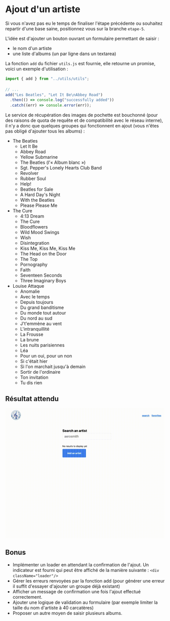 # Ajout d'un artiste

Si vous n'avez pas eu le temps de finaliser l'étape précédente ou souhaitez repartir d'une base saine, positionnez vous sur la branche `etape-5`.

L'idée est d'ajouter un bouton ouvrant un formulaire permettant de saisir :

- le nom d'un artiste
- une liste d'albums (un par ligne dans un textarea)

La fonction `add` du fichier `utils.js` est fournie, elle retourne un promise, voici un exemple d'utilisation :

```js
import { add } from "../utils/utils";

// ...
add("Les Beatles", "Let It Be\nAbbey Road")
  .then(() => console.log("successfully added"))
  .catch((err) => console.error(err));
```

Le service de récupération des images de pochette est bouchonné (pour des raisons de quota de requête et de compatibilité avec le réseau interne), il n'y a donc que quelques groupes qui fonctionnent en ajout (vous n'êtes pas obligé d'ajouter tous les albums) :

- The Beatles
  - Let It Be
  - Abbey Road
  - Yellow Submarine
  - The Beatles (l'« Album blanc »)
  - Sgt. Pepper's Lonely Hearts Club Band
  - Revolver
  - Rubber Soul
  - Help!
  - Beatles for Sale
  - A Hard Day's Night
  - With the Beatles
  - Please Please Me
- The Cure
  - 4:13 Dream
  - The Cure
  - Bloodflowers
  - Wild Mood Swings
  - Wish
  - Disintegration
  - Kiss Me, Kiss Me, Kiss Me
  - The Head on the Door
  - The Top
  - Pornography
  - Faith
  - Seventeen Seconds
  - Three Imaginary Boys
- Louise Attaque
  - Anomalie
  - Avec le temps
  - Depuis toujours
  - Du grand banditisme
  - Du monde tout autour
  - Du nord au sud
  - J't'emmène au vent
  - L'intranquillité
  - La Frousse
  - La brune
  - Les nuits parisiennes
  - Léa
  - Pour un oui, pour un non
  - Si c'était hier
  - Si l'on marchait jusqu'à demain
  - Sortir de l'ordinaire
  - Ton invitation
  - Tu dis rien

## Résultat attendu

![resultat-etape-6](../assets/img/resultat-etape-6.gif)

## Bonus

- Implémenter un loader en attendant la confirmation de l'ajout. Un indicateur est fourni qui peut être affiché de la manière suivante : `<div className="loader"/>`
- Gérer les erreurs renvoyées par la fonction add (pour générer une erreur il suffit d'essayer d'ajouter un groupe déjà existant)
- Afficher un message de confirmation une fois l'ajout effectué correctement.
- Ajouter une logique de validation au formulaire (par exemple limiter la taille du nom d'artiste à 40 carcatères)
- Proposer un autre moyen de saisir plusieurs albums.
